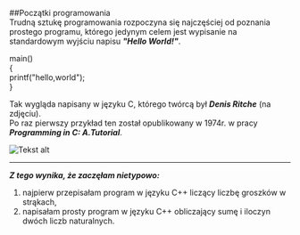 ##Początki programowania  
Trudną sztukę programowania rozpoczyna się najczęściej od poznania prostego programu, którego jedynym celem jest wypisanie na standardowym wyjściu napisu ***"Hello World!"***.  

main()      
{    
        printf("hello,world");  
}  

Tak wygląda napisany w języku C, którego twórcą był ***Denis Ritche*** (na zdjęciu).  
Po raz pierwszy przykład ten został opublikowany w 1974r. w pracy ***Programming in C: A.Tutorial***.

![Tekst alt](http://www.chip.pl/blobimgs/2011/10/full/ea882209c5c896ffda86ca443d4188f4.jpeg)  

************************************************************************************************

***Z tego wynika, że zaczęłam nietypowo:***  
 1. najpierw przepisałam program w języku C++ liczący liczbę groszków w strąkach,  
 2. napisałam prosty program w języku C++ obliczający sumę i iloczyn dwóch liczb naturalnych. 

 
